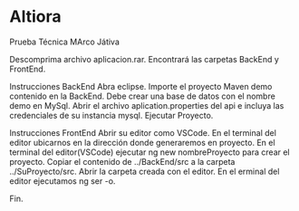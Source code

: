 # Altiora

Prueba Técnica MArco Játiva

Descomprima archivo aplicacion.rar.
Encontrará las carpetas BackEnd y FrontEnd.

Instrucciones BackEnd
Abra eclipse.
Importe el proyecto Maven demo contenido en la BackEnd.
Debe crear una base de datos con el nombre demo en MySql.
Abrir el archivo aplication.properties del api e incluya las credenciales de su instancia mysql.
Ejecutar Proyecto.

Instrucciones FrontEnd
Abrir su editor como VSCode.
En el terminal del editor ubicarnos en la dirección donde generaremos en proyecto.
En el terminal del editor(VSCode) ejecutar ng new nombreProyecto para crear el proyecto.
Copiar el contenido de ../BackEnd/src a la carpeta ../SuProyecto/src.
Abrir la carpeta creada con el editor.
En el erminal del editor ejecutamos ng ser -o.


Fin.





